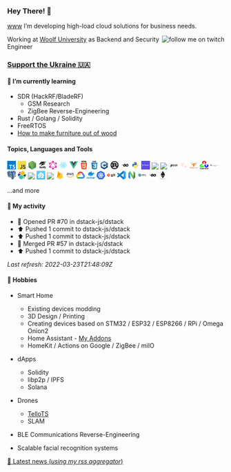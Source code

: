 ### Hey There! 👋

[www](https://0x77.dev) I’m developing high-load cloud solutions for business needs.

[<img src="https://brand.twitch.tv/assets/logos/svg/glitch/purple.svg" alt="follow me on twitch" align="right">](https://twitch.tv/0x77dev)

Working at [Woolf University](https://github.com/WoolfUniversity) as Backend and Security Engineer

### [Support the Ukraine 🇺🇦](https://savelife.in.ua/)

#### 🌱  I’m currently learning

- SDR (HackRF/BladeRF)
  - GSM Research
  - ZigBee Reverse-Engineering
- Rust / Golang / Solidity
- FreeRTOS
- [How to make furniture out of wood](https://github.com/docker/cli/issues/267#issuecomment-695149477)

#### Topics, Languages and Tools

<code><img height="20" src="https://raw.githubusercontent.com/github/explore/main/topics/typescript/typescript.png"></code>
<code><img height="20" src="https://raw.githubusercontent.com/github/explore/main/topics/javascript/javascript.png"></code>
<code><img height="20" src="https://raw.githubusercontent.com/github/explore/main/topics/nodejs/nodejs.png"></code>
<code><img height="20" src="https://raw.githubusercontent.com/github/explore/main/topics/fastify/fastify.png" /></code>
<code><img height="20" src="https://raw.githubusercontent.com/github/explore/main/topics/graphql/graphql.png" /></code>
<code><img height="20" src="https://raw.githubusercontent.com/github/explore/main/topics/react/react.png"></code>
<code><img height="20" src="https://raw.githubusercontent.com/github/explore/main/topics/vue/vue.png"></code>
<code><img height="20" src="https://raw.githubusercontent.com/github/explore/main/topics/html/html.png"></code>
<code><img height="20" src="https://raw.githubusercontent.com/github/explore/main/topics/css/css.png"></code>
<code><img height="20" src="https://raw.githubusercontent.com/github/explore/main/topics/cpp/cpp.png"></code>
<code><img height="20" src="https://raw.githubusercontent.com/github/explore/main/topics/rust/rust.png"></code>
<code><img height="20" src="https://raw.githubusercontent.com/github/explore/main/topics/go/go.png"></code>
<code><img height="20" src="https://raw.githubusercontent.com/github/explore/main/topics/python/python.png" /></code>
<code><img height="20" src="https://raw.githubusercontent.com/github/explore/main/topics/terraform/terraform.png" /></code>
<code><img height="20" src="https://prometheus.io/assets/prometheus_logo_grey.svg" /></code>
<code><img height="20" src="https://upload.wikimedia.org/wikipedia/commons/9/9d/Grafana_logo.png" /></code>
<code><img height="20" src="https://raw.githubusercontent.com/github/explore/main/topics/bash/bash.png" /></code>
<code><img height="20" src="https://raw.githubusercontent.com/github/explore/main/topics/fish/fish.png"></code>
<code><img height="20" src="https://raw.githubusercontent.com/github/explore/main/topics/tensorflow/tensorflow.png"></code>
<code><img height="20" src="https://raw.githubusercontent.com/github/explore/main/topics/opencv/opencv.png"></code>
<code><img height="20" src="https://raw.githubusercontent.com/github/explore/main/topics/mongodb/mongodb.png"></code>
<code><img height="20" src="https://raw.githubusercontent.com/github/explore/main/topics/postgresql/postgresql.png" /></code>
<code><img height="20" src="https://raw.githubusercontent.com/github/explore/main/topics/elasticsearch/elasticsearch.png" /></code>
<code><img height="20" src="https://avatars.githubusercontent.com/u/96669?s=200&v=4" /></code>
<code><img height="20" src="https://raw.githubusercontent.com/github/explore/main/topics/home-assistant/home-assistant.png" /></code>
<code><img height="20" src="https://nats.io/img/logos/nats-horizontal-color.png" /></code>
<code><img height="20" src="https://raw.githubusercontent.com/github/explore/main/topics/firebase/firebase.png" /></code>
<code><img height="20" src="https://raw.githubusercontent.com/github/explore/main/topics/aws/aws.png"></code>
<code><img height="20" src="https://raw.githubusercontent.com/github/explore/main/topics/google-cloud/google-cloud.png"></code>
<code><img height="20" src="https://raw.githubusercontent.com/github/explore/main/topics/docker/docker.png"></code>
<code><img height="20" src="https://raw.githubusercontent.com/github/explore/main/topics/kubernetes/kubernetes.png"></code>
<code><img height="20" src="https://raw.githubusercontent.com/github/explore/main/topics/git/git.png"></code>
<code><img height="20" src="https://raw.githubusercontent.com/github/explore/main/topics/visual-studio-code/visual-studio-code.png" /></code>
<code><img height="20" src="https://raw.githubusercontent.com/github/explore/main/topics/neovim/neovim.png" /></code>
<code><img height="20" src="https://raw.githubusercontent.com/github/explore/main/topics/ipfs/ipfs.png" /></code>
<code><img height="20" src="https://raw.githubusercontent.com/github/explore/main/topics/go/go.png" /></code>
<code><img height="20" src="https://raw.githubusercontent.com/github/explore/main/topics/ethereum/ethereum.png" /></code>

...and more

#### 🧗  My activity

* 💪 Opened PR #70 in dstack-js/dstack
* ⬆️ Pushed 1 commit to dstack-js/dstack
* ⬆️ Pushed 1 commit to dstack-js/dstack
* 🎉 Merged PR #57 in dstack-js/dstack
* ⬆️ Pushed 1 commit to dstack-js/dstack

_Last refresh: 2022-03-23T21:48:09Z_

#### 🔭  Hobbies

- Smart Home
  - Existing devices modding
  - 3D Design / Printing
  - Creating devices based on STM32 / ESP32 / ESP8266 / RPi / Omega Onion2
  - Home Assistant - [My Addons](https://github.com/0x77dev/haddons)
  - HomeKit / Actions on Google / ZigBee / miIO

- dApps
  - Solidity
  - libp2p / IPFS
  - Solana

- Drones
  - [TelloTS](https://github.com/0x77dev/tellots)
  - SLAM

- BLE Communications Reverse-Engineering

- Scalable facial recognition systems  

[📰 Latest news (_using my rss aggregator_)](https://rss.0x77.dev)
